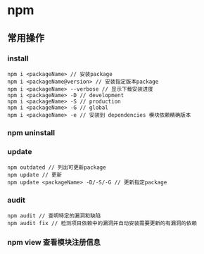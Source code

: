 # npm

## 常用操作

### install

```shell
npm i <packageName> // 安装package
npm i <packageName@version> // 安装指定版本package
npm i <packageName> --verbose // 显示下载安装进度
npm i <packageName> -D // development
npm i <packageName> -S // production
npm i <packageName> -G // global
npm i <packageName> -e // 安装到 dependencies 模块依赖精确版本
```

### npm uninstall

### update

```shell
npm outdated // 列出可更新package
npm update // 更新
npm update <packageName> -D/-S/-G // 更新指定package
```

### audit

```shell
npm audit // 查明特定的漏洞和缺陷
npm audit fix // 检测项目依赖中的漏洞并自动安装需要更新的有漏洞的依赖
```

### npm view <moduleName> 查看模块注册信息